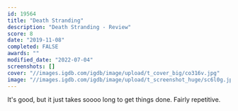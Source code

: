 ```yaml
---
id: 19564
title: "Death Stranding"
description: "Death Stranding - Review"
score: 8
date: "2019-11-08"
completed: FALSE
awards: ""
modified_date: "2022-07-04"
screenshots: []
cover: "//images.igdb.com/igdb/image/upload/t_cover_big/co316v.jpg"
image: "//images.igdb.com/igdb/image/upload/t_screenshot_huge/sc6l0g.jpg"
---
```

It's good, but it just takes soooo long to get things done. Fairly repetitive.